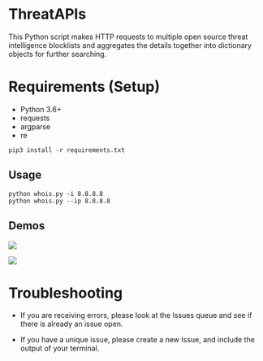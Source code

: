 # ThreatAPIs
This Python script makes HTTP requests to multiple open source threat intelligence blocklists and aggregates the details together into dictionary objects for further searching.

# Requirements (Setup)

- Python 3.6+
- requests
- argparse
- re
```
pip3 install -r requirements.txt
```

## Usage
```
python whois.py -i 8.8.8.8
python whois.py --ip 8.8.8.8
```
## Demos

![](help.gif)

![](main.gif)

# Troubleshooting
- If you are receiving errors, please look at the Issues queue and see if there is already an issue open.

- If you have a unique issue, please create a new Issue, and include the output of your terminal.

